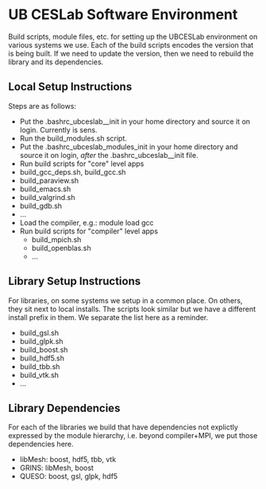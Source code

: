 UB CESLab Software Environment
==============================
Build scripts, module files, etc. for setting up the UBCESLab environment
on various systems we use. Each of the build scripts encodes the version
that is being built. If we need to update the version, then we need to rebuild
the library and its dependencies.

Local Setup Instructions
------------------------
Steps are as follows:
*   Put the .bashrc_ubceslab_<system>_init in your home directory
and source it on login. Currently <system> is sens.
*   Run the build_modules.sh script.
*   Put the .bashrc_ubceslab_modules_init in your home directory
and source it on login, *after* the .bashrc_ubceslab_<system>_init file.
*   Run build scripts for "core" level apps
  *   build_gcc_deps.sh, build_gcc.sh
  *   build_paraview.sh
  *   build_emacs.sh
  *   build_valgrind.sh
  *   build_gdb.sh
  *   ...
* Load the compiler, e.g.: module load gcc
* Run build scripts for "compiler" level apps
  *   build_mpich.sh
  *   build_openblas.sh
  *   ...

Library Setup Instructions
--------------------------
For libraries, on some systems we setup in a common place. On others, they sit
next to local installs. The scripts look similar but we have a different install
prefix in them. We separate the list here as a reminder.
*   build_gsl.sh
*   build_glpk.sh
*   build_boost.sh
*   build_hdf5.sh
*   build_tbb.sh
*   build_vtk.sh
*   ...

Library Dependencies
--------------------
For each of the libraries we build that have dependencies not explictly
expressed by the module hierarchy, i.e. beyond compiler+MPI, we put those
dependencies here.
* libMesh: boost, hdf5, tbb, vtk
* GRINS: libMesh, boost
* QUESO: boost, gsl, glpk, hdf5
